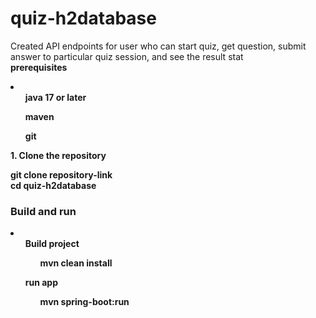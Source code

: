 # quiz-h2database
Created API endpoints for user who can start quiz, get question, submit answer to particular quiz session, and see the result stat
<br/>
<b> prerequisites <b/>
<li>
   <ul>java 17 or later</ul>
   <ul>maven</ul>
   <ul> git</ul>
</li>
<b> 1. Clone the repository </b>
<p>
   git clone repository-link <br/>
   cd quiz-h2database
</p>
<div>
<h3>Build and run</h3>
   <li>
      <ol>Build project
         <ul>mvn clean install</ul>
      </ol>
      <ol>run app
         <ul>mvn spring-boot:run</ul>
      </ol>
   </li>
</div>
